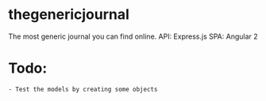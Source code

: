 # thegenericjournal
The most generic journal you can find online.
API: Express.js
SPA: Angular 2

# Todo:
    - Test the models by creating some objects